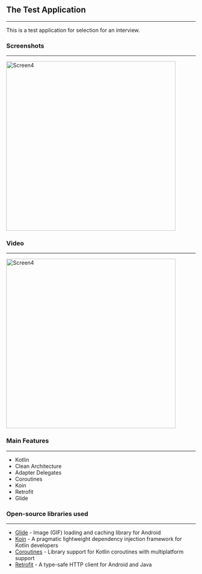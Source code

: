 ## The Test Application
---
This is a test application for selection for an interview.
<br/>

### Screenshots
---
<img align="center" alt="Screen4" height="450px" src="https://user-images.githubusercontent.com/96663113/204580906-28fb0e65-635a-4394-baad-f0d19974aeed.png" />

### Video
---

<img align="center" alt="Screen4" height="450px" src="https://user-images.githubusercontent.com/96663113/204581882-763d75ee-0565-4252-a48d-f82207c9ecad.mp4" />

<!-- https://user-images.githubusercontent.com/96663113/204581882-763d75ee-0565-4252-a48d-f82207c9ecad.mp4 -->



### Main Features
---
- Kotlin
- Clean Architecture
- Adapter Delegates
- Coroutines
- Koin
- Retrofit
- Glide

### Open-source libraries used
---
- [Glide](https://github.com/bumptech/glide) - Image (GIF) loading and caching library for Android
- [Koin](https://github.com/InsertKoinIO/koin) - A pragmatic lightweight dependency injection framework for Kotlin developers
- [Coroutines](https://github.com/Kotlin/kotlinx.coroutines) - Library support for Kotlin coroutines with multiplatform support
- [Retrofit](https://square.github.io/retrofit/) - A type-safe HTTP client for Android and Java
